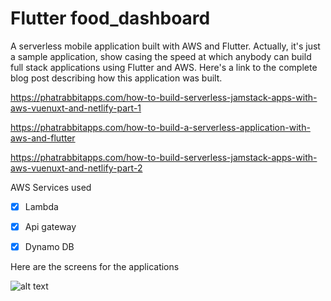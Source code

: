 # Flutter food_dashboard

A serverless mobile application built with AWS and Flutter.
Actually, it's just a sample application, show casing the speed at which anybody can build full stack applications using Flutter and AWS. 
Here's a link to the complete blog post describing how this application was built.

https://phatrabbitapps.com/how-to-build-serverless-jamstack-apps-with-aws-vuenuxt-and-netlify-part-1

https://phatrabbitapps.com/how-to-build-a-serverless-application-with-aws-and-flutter

https://phatrabbitapps.com/how-to-build-serverless-jamstack-apps-with-aws-vuenuxt-and-netlify-part-2

AWS Services used
- [x] Lambda
- [x] Api gateway
- [x] Dynamo DB



Here are the screens for the applications

![alt text](https://raw.githubusercontent.com/trey-rosius/flutter_food_dashboard/master/assets/screenshot.png)
